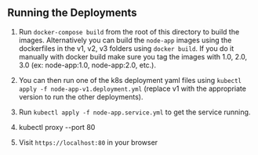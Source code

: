 ## Running the Deployments

1. Run `docker-compose build` from the root of this directory to build the images. Alternatively you can build the `node-app` images using the dockerfiles in the v1, v2, v3 folders using `docker build`. If you do it manually with docker build make sure you tag the images with 1.0, 2.0, 3.0 (ex: node-app:1.0, node-app:2.0, etc.).

1. You can then run one of the k8s deployment yaml files using `kubectl apply -f node-app-v1.deployment.yml` (replace v1 with the appropriate version to run the other deployments).

1. Run `kubectl apply -f node-app.service.yml` to get the service running.

1. kubectl proxy --port 80

1. Visit `https://localhost:80` in your browser
